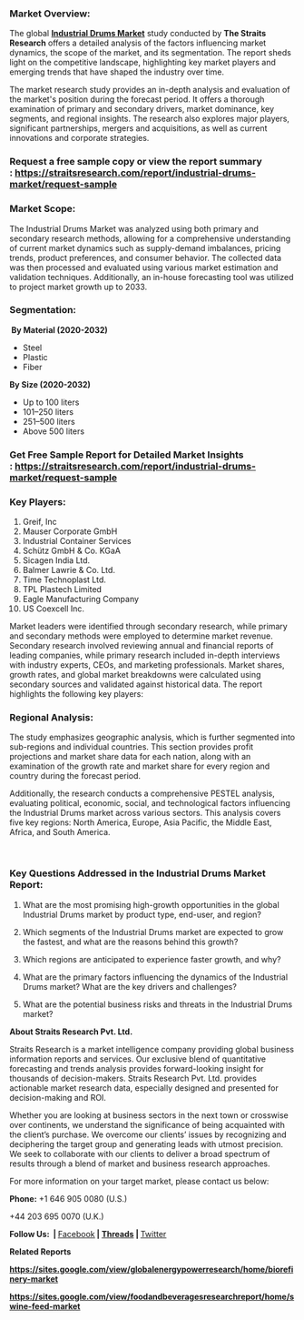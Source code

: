 <h3>Market Overview:</h3>
<div class="dad65929">
<div class="f9bf7997 d7dc56a8 c05b5566">
<div class="ds-markdown ds-markdown--block">
<p>The global <strong><a href="https://straitsresearch.com/report/industrial-drums-market">Industrial Drums Market</a></strong>&nbsp;study conducted by&nbsp;<strong>The Straits Research</strong>&nbsp;offers a detailed analysis of the factors influencing market dynamics, the scope of the market, and its segmentation. The report sheds light on the competitive landscape, highlighting key market players and emerging trends that have shaped the industry over time.</p>
</div>
<div class="ds-flex">The market research study provides an in-depth analysis and evaluation of the market's position during the forecast period. It offers a thorough examination of primary and secondary drivers, market dominance, key segments, and regional insights. The research also explores major players, significant partnerships, mergers and acquisitions, as well as current innovations and corporate strategies.</div>
</div>
</div>
<h3><strong>Request a free sample copy or view the report summary :&nbsp;<a href="https://straitsresearch.com/report/industrial-drums-market/request-sample">https://straitsresearch.com/report/industrial-drums-market/request-sample</a>&nbsp;</strong></h3>
<h3>Market Scope:</h3>
<p>The Industrial Drums Market was analyzed using both primary and secondary research methods, allowing for a comprehensive understanding of current market dynamics such as supply-demand imbalances, pricing trends, product preferences, and consumer behavior. The collected data was then processed and evaluated using various market estimation and validation techniques. Additionally, an in-house forecasting tool was utilized to project market growth up to 2033.</p>
<h3>Segmentation:</h3>
<p class="font-18"><strong>&nbsp;By Material (2020-2032)</strong></p>
<ul>
<li>Steel</li>
<li>Plastic</li>
<li>Fiber</li>
</ul>
<p class="font-18"><strong>By Size (2020-2032)</strong></p>
<ul>
<li>Up to 100 liters</li>
<li>101&ndash;250 liters</li>
<li>251&ndash;500 liters</li>
<li class="current">Above 500 liters</li>
</ul>
<h3><strong>Get Free Sample Report for Detailed Market Insights :&nbsp;<a href="https://straitsresearch.com/report/industrial-drums-market/request-sample">https://straitsresearch.com/report/industrial-drums-market/request-sample</a>&nbsp;</strong></h3>
<h3>Key Players:</h3>
<ol>
<li>Greif, Inc</li>
<li>Mauser Corporate GmbH</li>
<li>Industrial Container Services</li>
<li>Sch&uuml;tz GmbH &amp; Co. KGaA</li>
<li>Sicagen India Ltd.</li>
<li>Balmer Lawrie &amp; Co. Ltd.</li>
<li>Time Technoplast Ltd.</li>
<li>TPL Plastech Limited</li>
<li>Eagle Manufacturing Company</li>
<li>US Coexcell Inc.&nbsp;</li>
</ol>
<p>Market leaders were identified through secondary research, while primary and secondary methods were employed to determine market revenue. Secondary research involved reviewing annual and financial reports of leading companies, while primary research included in-depth interviews with industry experts, CEOs, and marketing professionals. Market shares, growth rates, and global market breakdowns were calculated using secondary sources and validated against historical data. The report highlights the following key players:</p>
<h3>Regional Analysis:</h3>
<div class="dad65929">
<div class="f9bf7997 d7dc56a8 c05b5566">
<div class="ds-markdown ds-markdown--block">
<p>The study emphasizes geographic analysis, which is further segmented into sub-regions and individual countries. This section provides profit projections and market share data for each nation, along with an examination of the growth rate and market share for every region and country during the forecast period.</p>
<p>Additionally, the research conducts a comprehensive PESTEL analysis, evaluating political, economic, social, and technological factors influencing the Industrial Drums market across various sectors. This analysis covers five key regions: North America, Europe, Asia Pacific, the Middle East, Africa, and South America.</p>
</div>
</div>
</div>
<div class="e886deb9">&nbsp;</div>
<h3>Key Questions Addressed in the Industrial Drums Market Report:</h3>
<ol start="1">
<li>
<p>What are the most promising high-growth opportunities in the global Industrial Drums market by product type, end-user, and region?</p>
</li>
<li>
<p>Which segments of the Industrial Drums market are expected to grow the fastest, and what are the reasons behind this growth?</p>
</li>
<li>
<p>Which regions are anticipated to experience faster growth, and why?</p>
</li>
<li>
<p>What are the primary factors influencing the dynamics of the Industrial Drums market? What are the key drivers and challenges?</p>
</li>
<li>
<p>What are the potential business risks and threats in the Industrial Drums market?</p>
</li>
</ol>
<p><strong>About Straits Research Pvt. Ltd.</strong></p>
<p>Straits Research is a market intelligence company providing global business information reports and services. Our exclusive blend of quantitative forecasting and trends analysis provides forward-looking insight for thousands of decision-makers. Straits Research Pvt. Ltd. provides actionable market research data, especially designed and presented for decision-making and ROI.</p>
<p>Whether you are looking at business sectors in the next town or crosswise over continents, we understand the significance of being acquainted with the client&rsquo;s purchase. We overcome our clients&rsquo; issues by recognizing and deciphering the target group and generating leads with utmost precision. We seek to collaborate with our clients to deliver a broad spectrum of results through a blend of market and business research approaches.</p>
<p>For more information on your target market, please contact us below:</p>
<p><strong><strong>Phone:</strong></strong>&nbsp;+1 646 905 0080 (U.S.)</p>
<p>+44 203 695 0070 (U.K.)</p>
<p><strong><strong>Follow Us:&nbsp;</strong></strong><strong><strong>&nbsp;|&nbsp;</strong></strong><a href="https://www.facebook.com/profile.php?id=61572679933636"><u>Facebook</u></a><strong style="font-weight: bold;">&nbsp;| <a href="https://www.threads.net/@maheshstraits">Threads</a></strong><strong><strong>&nbsp;|&nbsp;</strong></strong><a href="https://x.com/MChavan98878"><u>Twitter</u></a></p>
<p><strong><strong>Related Reports</strong></strong></p>
<p><strong><strong><a href="https://sites.google.com/view/globalenergypowerresearch/home/biorefinery-market">https://sites.google.com/view/globalenergypowerresearch/home/biorefinery-market</a></strong></strong></p>
<p><strong><strong><a href="https://sites.google.com/view/foodandbeveragesresearchreport/home/swine-feed-market">https://sites.google.com/view/foodandbeveragesresearchreport/home/swine-feed-market</a><br /></strong></strong></p>
